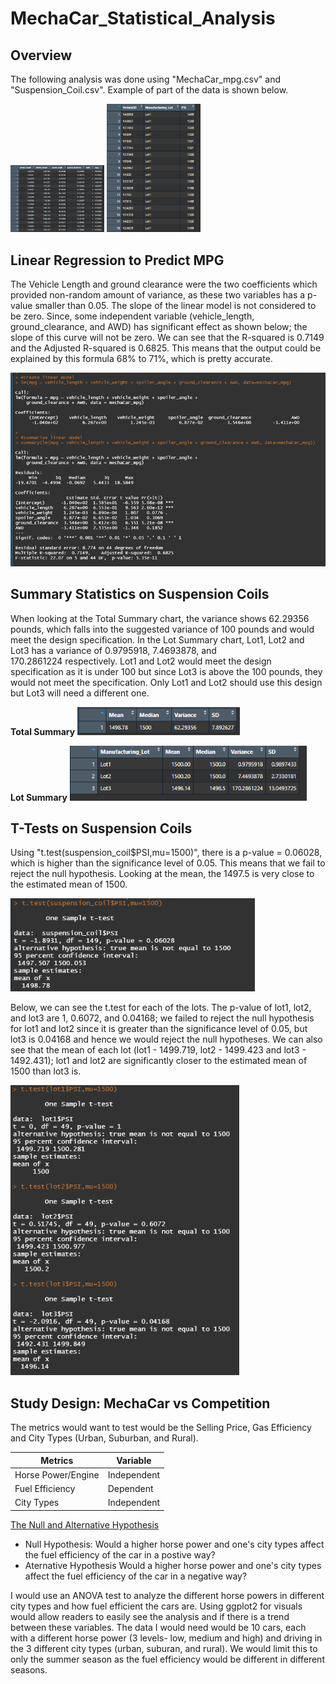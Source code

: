 # MechaCar_Statistical_Analysis

## Overview 

The following analysis was done using "MechaCar_mpg.csv" and "Suspension_Coil.csv". Example of part of the data is shown below. 

<p float="left">
    <img src="/Resources/mechaCar_mpg.png" width="150" />
    <img src="/Resources/suspension_coil.png" width="150" />
</p>


## Linear Regression to Predict MPG

The Vehicle Length and ground clearance were the two coefficients which provided non-random amount of variance, as these two variables has a p-value smaller than 0.05. The slope of the linear model is not considered to be zero. Since, some independent variable (vehicle_length, ground_clearance, and AWD) has significant effect as shown below; the slope of this curve will not be zero. We can see that the R-squared is 0.7149 and the Adjusted R-squared is 0.6825. This means that the output could be explained by this formula 68% to 71%, which is pretty accurate. 

![Linear Summary](/Resources/linear_summary.png)


## Summary Statistics on Suspension Coils

When looking at the Total Summary chart, the variance shows 62.29356 pounds, which falls into the suggested variance of 100 pounds and would meet the design specification. In the Lot Summary chart, Lot1, Lot2 and Lot3 has a variance of 0.9795918, 7.4693878, and 	
170.2861224 respectively. Lot1 and Lot2 would meet the design specification as it is under 100 but since Lot3 is above the 100 pounds, they would not meet the specification. Only Lot1 and Lot2 should use this design but Lot3 will need a different one. 

<b>Total Summary</b>
![Total Summary](/Resources/total_summary.png)

<b>Lot Summary</b>
![Lot Summary](/Resources/lot_summary.png)


## T-Tests on Suspension Coils

Using "t.test(suspension_coil$PSI,mu=1500)", there is a p-value = 0.06028, which is higher than the significance level of 0.05. This means that we fail to reject the null hypothesis. Looking at the mean, the 1497.5 is very close to the estimated mean of 1500. 

![t.test](/Resources/ttest.png)

Below, we can see the t.test for each of the lots. The p-value of lot1, lot2, and lot3 are 1, 0.6072, and 0.04168; we failed to reject the null hypothesis for lot1 and lot2 since it is greater than the significance level of 0.05, but lot3 is 0.04168 and hence we would reject the null hypotheses. We can also see that the mean of each lot (lot1 - 1499.719, lot2 - 1499.423 and lot3 - 1492.431); lot1 and lot2 are significantly closer to the estimated mean of 1500 than lot3 is. 

![Lot t.test](/Resources/ttest_subset.png)


## Study Design: MechaCar vs Competition

The metrics would want to test would be the Selling Price, Gas Efficiency and City Types (Urban, Suburban, and Rural). 

|  Metrics            |  Variable      |
| ------------------- | -------------- |
|  Horse Power/Engine |  Independent   |
|  Fuel Efficiency    |  Dependent     |
|  City Types         |  Independent   |

<u>The Null and Alternative Hypothesis</u>

- Null Hypothesis: Would a higher horse power and one's city types affect the fuel efficiency of the car in a postive way? 
- Aternative Hypothesis Would a higher horse power and one's city types affect the fuel efficiency of the car in a negative way? 

I would use an ANOVA test to analyze the different horse powers in different city types and how fuel efficient the cars are. Using ggplot2 for visuals would allow readers to easily see the analysis and if there is a trend between these variables. The data I would need would be 10 cars, each with a different horse power (3 levels- low, medium and high) and driving in the 3 different city types (urban, suburan, and rural). We would limit this to only the summer season as the fuel efficiency would be different in different seasons. 

